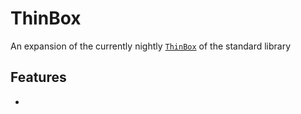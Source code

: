 # ThinBox
An expansion of the currently nightly [`ThinBox`](https://doc.rust-lang.org/stable/std/boxed/struct.ThinBox.html) of the standard library

## Features
- 